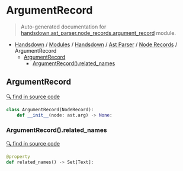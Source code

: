 # ArgumentRecord

> Auto-generated documentation for [handsdown.ast_parser.node_records.argument_record](https://github.com/vemel/handsdown/blob/master/handsdown/ast_parser/node_records/argument_record.py) module.

- [Handsdown](../../../README.md#-handsdown---python-documentation-generator) / [Modules](../../../MODULES.md#modules) / [Handsdown](../../index.md#handsdown) / [Ast Parser](../index.md#ast-parser) / [Node Records](index.md#node-records) / ArgumentRecord
  - [ArgumentRecord](#argumentrecord)
    - [ArgumentRecord().related_names](#argumentrecordrelated_names)

## ArgumentRecord

[🔍 find in source code](https://github.com/vemel/handsdown/blob/master/handsdown/ast_parser/node_records/argument_record.py#L11)

```python
class ArgumentRecord(NodeRecord):
    def __init__(node: ast.arg) -> None:
```

### ArgumentRecord().related_names

[🔍 find in source code](https://github.com/vemel/handsdown/blob/master/handsdown/ast_parser/node_records/argument_record.py#L49)

```python
@property
def related_names() -> Set[Text]:
```
